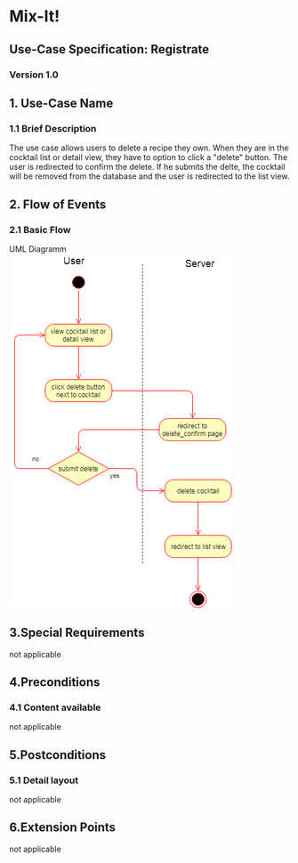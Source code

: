 # Mix-It!

## Use-Case Specification: Registrate

### Version 1.0

## 1. Use-Case Name
### 1.1 Brief Description
The use case allows users to delete a recipe they own. When they are in the cocktail list or detail view, they have to option to click a "delete" button. The user is redirected to confirm the delete. If he submits the delte, the cocktail will be removed from the database and the user is redirected to the list view.
## 2. Flow of Events
### 2.1 Basic Flow
UML Diagramm
![UML][]

## 3.Special Requirements
not applicable

## 4.Preconditions
### 4.1 Content available
not applicable

## 5.Postconditions
### 5.1 Detail layout
not applicable

## 6.Extension Points
not applicable
  
<!-- picture links -->
[UML]: https://github.com/Mit-It/Documentation/blob/master/Use%20Cases/delete_own_recipe.png "UML Diagram"
